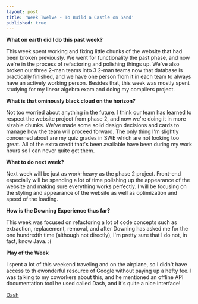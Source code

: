 ```yaml
---
layout: post
title: 'Week Twelve - To Build a Castle on Sand'
published: true
---
```

**What on earth did I do this past week?**

This week spent working and fixing little chunks of the website that had been broken previously. We went for functionality the past phase, and now we're in the process of refactoring and polishing things up. We've also broken our three 2-man teams into 3 2-man teams now that database is practically finished, and we have one person from it in each team to always have an actively working person. Besides that, this week was mostly spent studying for my linear algebra exam and doing my compilers project.

**What is that ominously black cloud on the horizon?**

Not too worried about anything in the future. I think our team has learned to respect the website project from phase 2, and now we're doing it in more sizable chunks. We've made some solid design decisions and cards to manage how the team will proceed forward. The only thing I'm slightly concerned about are my quiz grades in SWE which are not looking too great. All of the extra credit that's been available have been during my work hours so I can never quite get them.

**What to do next week?**

Next week will be just as work-heavy as the phase 2 project. Front-end especially will be spending a lot of time polishing up the appearance of the website and making sure everything works perfectly. I will be focusing on the styling and appearance of the website as well as optimization and speed of the loading. 

**How is the Downing Experience thus far?**

  This week was focused on refactoring a lot of code concepts such as extraction, replacement, removal, and after Downing has asked me for the one hundredth time (although not directly), I'm pretty sure that I do not, in fact, know Java. :(

**Play of the Week**
  
  I spent a lot of this weekend traveling and on the airplane, so I didn't have access to th ewonderful resource of Google without paying up a hefty fee. I was talking to my coworkers about this, and he mentioned an offline API documentation tool he used called Dash, and it's quite a nice interface!
  
  [Dash](https://kapeli.com/dash)
